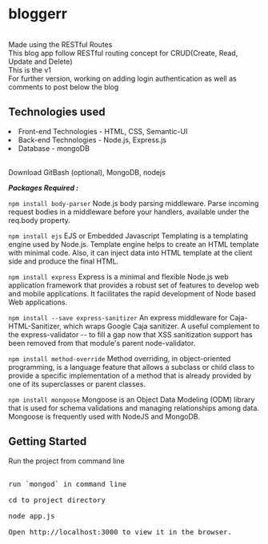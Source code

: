 # bloggerr

<br>Made using the RESTful Routes 
<br>This blog app follow RESTful routing concept for CRUD(Create, Read, Update and Delete)
<br>This is the v1
<br>For further version, working on adding login authentication as well as comments to post below the blog

## Technologies used

<li>Front-end Technologies - HTML, CSS, Semantic-UI</li>
<li>Back-end Technologies - Node.js, Express.js</li>
<li>Database - mongoDB</li>

<br>Download GitBash (optional), MongoDB, nodejs

***Packages Required :***

`npm install body-parser`
Node.js body parsing middleware. Parse incoming request bodies in a middleware before your handlers, available under the req.body property.

`npm install ejs`
EJS or Embedded Javascript Templating is a templating engine used by Node.js. Template engine helps to create an HTML template with minimal code. Also, it can inject data into HTML template at the client side and produce the final HTML.

`npm install express`
Express is a minimal and flexible Node.js web application framework that provides a robust set of features to develop web and mobile applications. It facilitates the rapid development of Node based Web applications.

`npm install --save express-sanitizer`
An express middleware for Caja-HTML-Sanitizer, which wraps Google Caja sanitizer. A useful complement to the express-validator -- to fill a gap now that XSS sanitization support has been removed from that module's parent node-validator.

`npm install method-override`
Method overriding, in object-oriented programming, is a language feature that allows a subclass or child class to provide a specific implementation of a method that is already provided by one of its superclasses or parent classes.

`npm install mongoose`
Mongoose is an Object Data Modeling (ODM) library that is used for schema validations and managing relationships among data. Mongoose is frequently used with NodeJS and MongoDB.


## Getting Started

Run the project from command line
<pre><br>run `mongod` in command line
<br>cd to project directory
<br>node app.js
<br>Open http://localhost:3000 to view it in the browser.
</pre>
